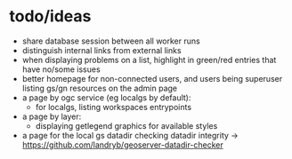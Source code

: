 # todo/ideas
- share database session between all worker runs
- distinguish internal links from external links
- when displaying problems on a list, highlight in green/red entries that have no/some issues
- better homepage for non-connected users, and users being superuser listing gs/gn resources on the admin page
- a page by ogc service (eg localgs by default):
  - for localgs, listing workspaces entrypoints
- a page by layer:
  - displaying getlegend graphics for available styles
- a page for the local gs datadir checking datadir integrity -> https://github.com/landryb/geoserver-datadir-checker

